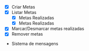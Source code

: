 - [x] Criar Metas
- [x] Listar Metas
    - [x] Metas Realizadas
    - [x] Metas Realizadas
- [x] Marcar/Desmarcar metas realizadas
- [x] Remover metas
- Sistema de mensagens